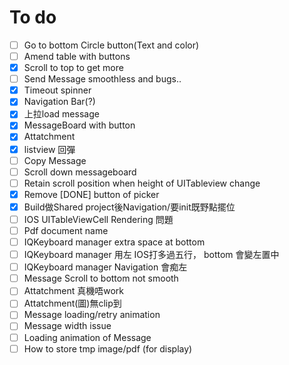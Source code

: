 # To do
- [ ] Go to bottom Circle button(Text and color) 
- [ ] Amend table with buttons
- [X] Scroll to top to get more
- [ ] Send Message smoothless and bugs..
- [X] Timeout spinner
- [X] Navigation Bar(?)
- [X] 上拉load message
- [X] MessageBoard with button
- [X] Attatchment
- [X] listview 回彈
- [ ] Copy Message 
- [ ] Scroll down messageboard
- [ ] Retain scroll position when height of UITableview change
- [X] Remove [DONE] button of picker
- [X] Build做Shared project後Navigation/要init既野點擺位
- [ ] IOS UITableViewCell Rendering 問題
- [ ] Pdf document name
- [ ] IQKeyboard manager extra space at bottom
- [ ] IQKeyboard manager 用左 IOS打多過五行， bottom 會變左置中
- [ ] IQKeyboard manager Navigation 會痴左
- [ ] Message Scroll to bottom not smooth
- [ ] Attatchment 真機唔work
- [ ] Attatchment(圖)無clip到
- [ ] Message loading/retry animation
- [ ] Message width issue
- [ ] Loading animation of Message
- [ ] How to store tmp image/pdf (for display)